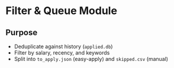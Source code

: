 # Filter & Queue Module

## Purpose

- Deduplicate against history (`applied.db`)
- Filter by salary, recency, and keywords
- Split into `to_apply.json` (easy-apply) and `skipped.csv` (manual)

